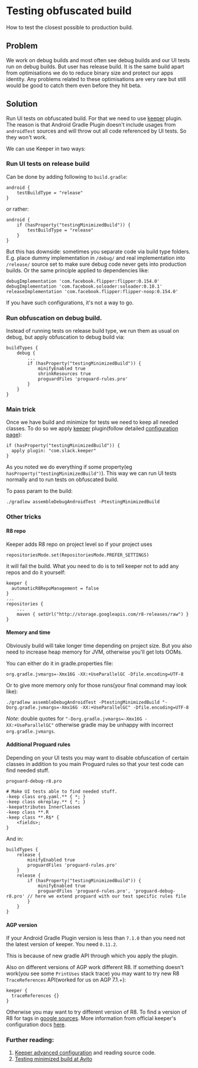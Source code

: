 # Testing obfuscated build

How to test the closest possible to production build.

## Problem

We work on debug builds and most often see debug builds and our UI tests run on debug builds. But user has release build. It is the same build apart from optimisations we do to reduce binary size and protect our apps identity. Any problems related to these optimisations are very rare but still would be good to catch them even before they hit beta.

## Solution

Run UI tests on obfuscated build. For that we need to use [keeper](https://slackhq.github.io/keeper/) plugin. The reason is that Android Gradle Plugin doesn't include usages from `androidTest` sources and will throw out all code referenced by UI tests. So they won't work.

We can use Keeper in two ways:

### Run UI tests on release build 

Can be done by adding following to `build.gradle`:

```
android {
    testBuildType = "release"
}
```
or rather:
```
android {
    if (hasProperty("testingMinimizedBuild")) {
        testBuildType = "release"
    }
}
```

But this has downside: sometimes you separate code via build type folders. E.g. place dummy implementation in `/debug/` and real implementation into `/release/` source set to make sure debug code never gets into production builds. Or the same principle applied to dependencies like:

```
debugImplementation 'com.facebook.flipper:flipper:0.154.0'
debugImplementation 'com.facebook.soloader:soloader:0.10.1'
releaseImplementation 'com.facebook.flipper:flipper-noop:0.154.0'
```

If you have such configurations, it's not a way to go.

### Run obfuscation on debug build.

Instead of running tests on release build type, we run them as usual on debug, but apply obfuscation to debug build via:

```
buildTypes {
    debug {
        ...
        if (hasProperty("testingMinimizedBuild")) {
            minifyEnabled true
            shrinkResources true
            proguardFiles 'proguard-rules.pro'
        }
    }
}
```

### Main trick

Once we have build and minimize for tests we need to keep all needed classes. To do so we apply [keeper](https://slackhq.github.io/keeper/) plugin(follow detailed [configuration page](https://slackhq.github.io/keeper/configuration/)):

```
if (hasProperty("testingMinimizedBuild")) {
  apply plugin: "com.slack.keeper"
}
```

As you noted we do everything if some property(eg `hasProperty("testingMinimizedBuild")`). This way we can run UI tests normally and to run tests on obfuscated build.

To pass param to the build:

```
./gradlew assembleDebugAndroidTest -PtestingMinimizedBuild
```

### Other tricks

#### R8 repo

Keeper adds R8 repo on project level so if your project uses 

```
repositoriesMode.set(RepositoriesMode.PREFER_SETTINGS)
```

it will fail the build. What you need to do is to tell keeper not to add any repos and do it yourself:

```
keeper {
  automaticR8RepoManagement = false
}
...
repositories {
    ...
    maven { setUrl("http://storage.googleapis.com/r8-releases/raw") }
}
```

#### Memory and time

Obviously build will take longer time depending on project size. But you also need to increase heap memory for JVM, otherwise you'll get lots OOMs. 

You can either do it in gradle.properties file:
```
org.gradle.jvmargs=-Xmx16G -XX:+UseParallelGC -Dfile.encoding=UTF-8
```

Or to give more memory only for those runs(your final command may look like):

```
./gradlew assembleDebugAndroidTest -PtestingMinimizedBuild "-Dorg.gradle.jvmargs=-Xmx16G -XX:+UseParallelGC" -Dfile.encoding=UTF-8
```

*Note*: double quotes for `"-Dorg.gradle.jvmargs=-Xmx16G -XX:+UseParallelGC"` otherwise gradle may be unhappy with incorrect `org.gradle.jvmargs`.

#### Additional Proguard rules

Depending on your UI tests you may want to disable obfuscation of certain classes in addition to you main Proguard rules so that your test code can find needed stuff.

`proguard-debug-r8.pro`

```
# Make UI tests able to find needed stuff.
-keep class org.yaml.** { *; }
-keep class okreplay.** { *; }
-keepattributes InnerClasses
-keep class **.R
-keep class **.R$* {
    <fields>;
}
```

And in:

```
buildTypes {
    release {
        minifyEnabled true
        proguardFiles 'proguard-rules.pro'
    }
    release {
        if (hasProperty("testingMinimizedBuild")) {
            minifyEnabled true
            proguardFiles 'proguard-rules.pro', 'proguard-debug-r8.pro' // here we extend proguard with our test specific rules file
        }
    }
}
```

#### AGP version

If your Android Gradle Plugin version is less than `7.1.0` than you need not the latest version of keeper. You need `0.11.2`.

This is because of new gradle API through which you apply the plugin.

Also on different versions of AGP work different R8. If something doesn't work(you see some `PrintUses` stack trace) you may want to try new R8 `TraceReferences` API(worked for us on AGP 7.1.+):

```
keeper {
  traceReferences {}
}
```

Otherwise you may want to try different version of R8. To find a version of R8 for tags in [google sources](https://r8.googlesource.com/r8/). More information from official keeper's configuration docs [here](https://slackhq.github.io/keeper/configuration/#custom-r8-behavior).


### Further reading:

1. [Keeper advanced configuration](https://slackhq.github.io/keeper/configuration/) and reading source code.
2. [Testing minimized build at Avito](https://avito-tech.github.io/avito-android/blog/2020/03/testing-a-minimized-build/)




    
    
